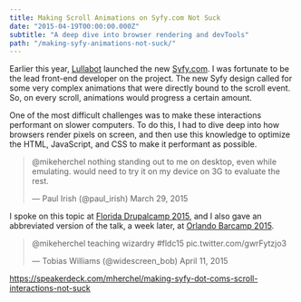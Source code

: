 ```yaml
---
title: Making Scroll Animations on Syfy.com Not Suck
date: "2015-04-19T00:00:00.000Z"
subtitle: "A deep dive into browser rendering and devTools"
path: "/making-syfy-animations-not-suck/"
---
```


Earlier this year, [Lullabot](https://www.lullabot.com/) launched the new [Syfy.com](http://www.syfy.com/). I was fortunate to be the lead front-end developer on the project. The new Syfy design called for some very complex animations that were directly bound to the scroll event. So, on every scroll, animations would progress a certain amount.

One of the most difficult challenges was to make these interactions performant on slower computers. To do this, I had to dive deep into how browsers render pixels on screen, and then use this knowledge to optimize the HTML, JavaScript, and CSS to make it performant as possible.

> @mikeherchel nothing standing out to me on desktop, even while emulating. would need to try it on my device on 3G to evaluate the rest.
> 
> — Paul Irish (@paul_irish) March 29, 2015

I spoke on this topic at [Florida Drupalcamp 2015](http://2015.fldrupal.camp/), and I also gave an abbreviated version of the talk, a week later, at [Orlando Barcamp 2015](http://barcamporlando.org/).

> @mikeherchel teaching wizardry #fldc15 pic.twitter.com/gwrFytzjo3
> 
> — Tobias Williams (@widescreen_bob) April 11, 2015

https://speakerdeck.com/mherchel/making-syfy-dot-coms-scroll-interactions-not-suck